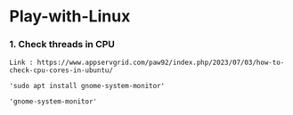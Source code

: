 # Play-with-Linux



### 1. Check threads in CPU 
    Link : https://www.appservgrid.com/paw92/index.php/2023/07/03/how-to-check-cpu-cores-in-ubuntu/

    'sudo apt install gnome-system-monitor'

    'gnome-system-monitor'


